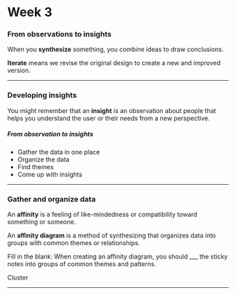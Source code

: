# Week 3

### From observations to insights

When you **synthesize** something, you combine ideas to draw conclusions.

**Iterate** means we revise the original design to create a new and improved version.

---

### Developing insights

You might remember that an **insight** is an observation about people that helps you understand the user or their needs from a new perspective.

##### From observation to insights 
- Gather the data in one place 
- Organize the data 
- Find themes 
- Come up with insights 

---

### Gather and organize data

An **affinity** is a feeling of like-mindedness or compatibility toward something or someone.

An **affinity diagram** is a method of synthesizing that organizes data into groups with common themes or relationships.

Fill in the blank: When creating an affinity diagram, you should ___ the sticky notes into groups of common themes and patterns.

Cluster

---



